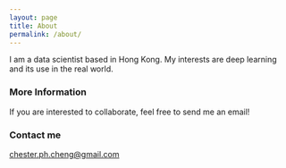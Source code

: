 ```yaml
---
layout: page
title: About
permalink: /about/
---
```


I am a data scientist based in Hong Kong. My interests are deep learning and its use in the real world.

### More Information

If you are interested to collaborate, feel free to send me an email!

### Contact me

[chester.ph.cheng@gmail.com](mailto:chester.ph.cheng@gmail.com)
